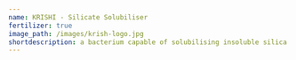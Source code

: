 ```yaml
---
name: KRISHI - Silicate Solubiliser
fertilizer: true
image_path: /images/krish-logo.jpg
shortdescription: a bacterium capable of solubilising insoluble silica in soil is introduced to the farming community
---
```

